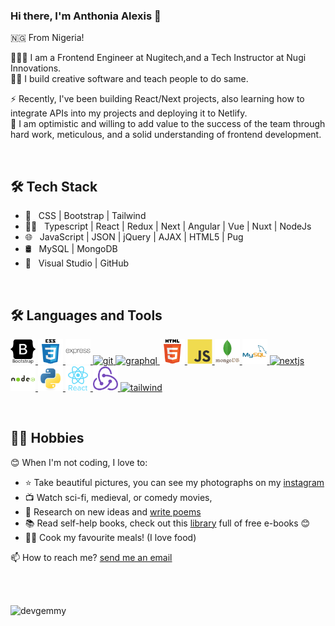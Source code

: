 ### Hi there, I'm Anthonia Alexis 👋

🇳🇬 From Nigeria!

👨🏻‍💻 I am a Frontend Engineer at Nugitech,and a Tech Instructor at Nugi Innovations.<br/>
🧑‍🏫 I build creative software and teach people to do same.<br/>

⚡ Recently, I've been building React/Next projects, also learning how to integrate APIs into my projects and deploying it to Netlify.<br/>
🤗 I am optimistic and willing to add value to the success of the team through hard work, meticulous, and a solid understanding of frontend development.
<!-- 💼 Have a look at my [portfolio](https://devgemmy.com) -->

<br/>
<h2>🛠 Tech Stack</h2>

- 🎨 &nbsp; CSS | Bootstrap | Tailwind
- 🧑‍💻 &nbsp; Typescript | React | Redux | Next | Angular | Vue | Nuxt | NodeJs
- 🌐 &nbsp; JavaScript | JSON | jQuery | AJAX | HTML5 | Pug 
- 🛢 &nbsp; MySQL | MongoDB  
- 🧰 &nbsp; Visual Studio | GitHub

<br/>
<h2 align="left">🛠️ Languages and Tools</h2>
 
<a href="https://getbootstrap.com" target="_blank" rel="noreferrer"> <img src="https://raw.githubusercontent.com/devicons/devicon/master/icons/bootstrap/bootstrap-plain-wordmark.svg" alt="bootstrap" width="40" height="40"/> </a> <a href="https://www.w3schools.com/css/" target="_blank" rel="noreferrer"> <img src="https://raw.githubusercontent.com/devicons/devicon/master/icons/css3/css3-original-wordmark.svg" alt="css3" width="40" height="40"/> </a> <a href="https://expressjs.com" target="_blank" rel="noreferrer"> <img src="https://raw.githubusercontent.com/devicons/devicon/master/icons/express/express-original-wordmark.svg" alt="express" width="40" height="40"/> </a> <a href="https://git-scm.com/" target="_blank" rel="noreferrer"> <img src="https://www.vectorlogo.zone/logos/git-scm/git-scm-icon.svg" alt="git" width="40" height="40"/> </a> <a href="https://graphql.org" target="_blank" rel="noreferrer"> <img src="https://www.vectorlogo.zone/logos/graphql/graphql-icon.svg" alt="graphql" width="40" height="40"/> </a> <a href="https://www.w3.org/html/" target="_blank" rel="noreferrer"> <img src="https://raw.githubusercontent.com/devicons/devicon/master/icons/html5/html5-original-wordmark.svg" alt="html5" width="40" height="40"/> </a> <a href="https://developer.mozilla.org/en-US/docs/Web/JavaScript" target="_blank" rel="noreferrer"> <img src="https://raw.githubusercontent.com/devicons/devicon/master/icons/javascript/javascript-original.svg" alt="javascript" width="40" height="40"/> </a> <a href="https://www.mongodb.com/" target="_blank" rel="noreferrer"> <img src="https://raw.githubusercontent.com/devicons/devicon/master/icons/mongodb/mongodb-original-wordmark.svg" alt="mongodb" width="40" height="40"/> </a> <a href="https://www.mysql.com/" target="_blank" rel="noreferrer"> <img src="https://raw.githubusercontent.com/devicons/devicon/master/icons/mysql/mysql-original-wordmark.svg" alt="mysql" width="40" height="40"/> </a> <a href="https://nextjs.org/" target="_blank" rel="noreferrer"> <img src="https://cdn.worldvectorlogo.com/logos/nextjs-2.svg" alt="nextjs" width="40" height="40"/> </a> <a href="https://nodejs.org" target="_blank" rel="noreferrer"> <img src="https://raw.githubusercontent.com/devicons/devicon/master/icons/nodejs/nodejs-original-wordmark.svg" alt="nodejs" width="40" height="40"/> </a> <a href="https://www.python.org" target="_blank" rel="noreferrer"> <img src="https://raw.githubusercontent.com/devicons/devicon/master/icons/python/python-original.svg" alt="python" width="40" height="40"/> </a><a href="https://reactjs.org/" target="_blank" rel="noreferrer"> <img src="https://raw.githubusercontent.com/devicons/devicon/master/icons/react/react-original-wordmark.svg" alt="react" width="40" height="40"/> </a> <a href="https://redux.js.org" target="_blank" rel="noreferrer"> <img src="https://raw.githubusercontent.com/devicons/devicon/master/icons/redux/redux-original.svg" alt="redux" width="40" height="40"/> </a> <a href="https://tailwindcss.com/" target="_blank" rel="noreferrer"> <img src="https://www.vectorlogo.zone/logos/tailwindcss/tailwindcss-icon.svg" alt="tailwind" width="40" height="40"/> </a> 

<br/>
<h2 align="left">🤽‍♀️ Hobbies </h2>

😊 When I'm not coding, I love to:
- ⭐️ Take beautiful pictures, you can see my photographs on my [instagram](https://instagram.com/devgemmy/)
- 📺 Watch sci-fi, medieval, or comedy movies,
- 📔 Research on new ideas and [write poems](https://www.instagram.com/devgemmy/guide/my-poem-collection/17938808914792607/)
- 📚 Read self-help books, check out this [library](https://z-lib.org/) full of free e-books 😊
- 🧑‍🍳 Cook my favourite meals! (I love food)

📫 How to reach me? [send me an email](mailto:ant0nialexis.dev@gmail.com)

<br/><br/>
<p align="left"> <img src="https://komarev.com/ghpvc/?username=devgemmy&label=Profile%20views&color=e49bff&style=flat" alt="devgemmy" /> </p>
&nbsp;
